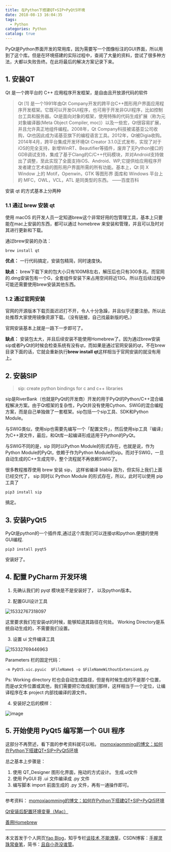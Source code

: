 ```yaml
---
title: 在Python下搭建QT+SIP+PyQt5环境
date: 2018-08-13 16:04:35
tags:
  - Python
categories: Python
catalog: true
---
```


PyQt是Python界面开发的常用库，因为需要写一个图像标注的GUI界面，所以用到了这个库。但是在环境搭建的实际过程中，查阅了大量的资料，尝试了很多种方法，大都以失败告终。在此将最后的解决方案记录下来。

## 1. 安装QT
Qt 是一个跨平台的 C++ 应用程序开发框架，是自由且开放源代码的软件

> Qt [1]  是一个1991年由Qt Company开发的跨平台C++图形用户界面应用程序开发框架。它既可以开发GUI程序，也可用于开发非GUI程序，比如控制台工具和服务器。Qt是面向对象的框架，使用特殊的代码生成扩展（称为元对象编译器(Meta Object Compiler, moc)）以及一些宏，Qt很容易扩展，并且允许真正地组件编程。2008年，Qt Company科技被诺基亚公司收购，Qt也因此成为诺基亚旗下的编程语言工具。2012年，Qt被Digia收购。2014年4月，跨平台集成开发环境Qt Creator 3.1.0正式发布，实现了对于iOS的完全支持，新增WinRT、Beautifier等插件，废弃了无Python接口的GDB调试支持，集成了基于Clang的C/C++代码模块，并对Android支持做出了调整，至此实现了全面支持iOS、Android、WP,它提供给应用程序开发者建立艺术级的图形用户界面所需的所有功能。基本上，Qt 同 X Window 上的 Motif，Openwin，GTK 等图形界 面库和 Windows 平台上的 MFC，OWL，VCL，ATL 是同类型的东西。
> ——百度百科


安装 qt 的方式基本上分两种

### 1.1 通过 brew 安装 qt
使用 macOS 的开发人员一定知道brew这个非常好用的包管理工具，基本上只要能在mac上安装的东西，都可以通过 homebrew 来安装和管理，并且可以及时对其进行更新和下载。

通过brew安装的办法：

```shell
brew install qt
```

**优点：** 一行代码搞定，安装包精简，同时速度快。

**缺点：** brew下载下来的包大小只有100MB左右，解压后也只有300多兆。而官网的.dmg安装包有一个G，全套组件安装下来占用空间将近13G。所以在后续过程中可能还需要使用brew安装其他东西。

### 1.2 通过官网安装
官网的开源版本下载页面迟迟打不开，令人十分急躁，并且似乎还要注册。所以此处推荐大家使用镜像资源下载。（没有链接，自己找最新版的吧。）

官网安装基本上就是一路下一步即可了。

**缺点：** 安装包太大，并且后续安装不能使用Homebrew了。因为通过brew安装sip或者PyQt的时候会检查系统有没有qt，而如果是通过官网安装的qt，不在brew目录下面的话，它就会重新执行**brew install qt**这样相当于官网安装的就没有用上。
## 2. 安装SIP
> sip: create python bindings for c and c++ libraries

sip是RiverBank（也就是PyQt的开发商）开发的用于PyQt的Python/C++混合编程解决方案。由于Qt框架的复杂性，PyQt并没有使用Cython、SWIG的混合编程方案，而是自己单独做了一套框架。sip包括一个sip工具、SDK和Python Module。

与SWIG类似，使用sip也需要先编写一个「配置文件」，然后使用sip工具『编译』为C++源文件，最后，和Qt库一起编译形成适用于Python的PyQt。

与SWIG不同的是，sip 同时以Python Module的形式存在，也就是说，作为Python Module的PyQt，依赖于作为Python Module的sip。而对于SWIG，一旦自动生成的C++生成完毕，整个流程就不再依赖SWIG了。

很多教程推荐使用 brew 安装 sip， 这样省编译 blabla 因为，但实际上我们上面已经交代了， sip 同时以 Python Module 的形式存在，所以，此时可以使用 pip 工具了

```shell
pip3 install sip
```

搞定。


## 3. 安装PyQt5

PyQt是python的一个插件库,通过这个库我们可以连接qt和python.便捷的使用GUI编程.

```shell
pip3 install pyqt5
```

安装好了。

## 4. 配置 PyCharm 开发环境

1. 先确认我们的 pyqt 模块是不是安装好了， 以及python版本。


2. 配置GUI设计工具

![15332767318097](https://upload-images.jianshu.io/upload_images/11400909-a15901baa3e37bcf.jpg?imageMogr2/auto-orient/strip%7CimageView2/2/w/1240)


这里要求我们在安装qt的时候，能够知道其路径在何处。
Working Directory是系统自动生成的，不需要我们设置。

3. 设置 ui 文件编译工具

![15332769446963](https://upload-images.jianshu.io/upload_images/11400909-6c4d6dab2672a1b9.jpg?imageMogr2/auto-orient/strip%7CimageView2/2/w/1240)

Parameters 栏的固定代码：

```
-m PyQt5.uic.pyuic  $FileName$ -o $FileNameWithoutExtension$.py
```

Ps: Working directory 栏也会自动生成路径，但是有时候生成的不是那个位置，而是qt文件位置或其他，我们需要把它改成我们那样，这样相当于一个定位，让编译程序在本 project 内部找编译的源文件。

4. 安装好之后的模样：

![image](https://upload-images.jianshu.io/upload_images/11400909Â-9e78d991eafc0248.png?imageMogr2/auto-orient/strip%7CimageView2/2/w/1240)



## 5. 开始使用 PyQt5 编写第一个 GUI 程序

 这部分不再赘述，看下面的参考资料就可以啦。
 [momoxiaomming的博文：如何在Python下搭建QT+SIP+PyQt5环境](https://juejin.im/post/5a671677518825734501ad2e)

 总之基本上步骤是：

 1. 使用 QT_Designer 图形化界面，拖动的方式设计。 生成.ui文件
 2. 使用 PyGUI 将 .ui 文件编译成 .py 文件
 3. 编写脚本 import 前面生成的 .py 文件，再有一通操作即可。

***

参考资料：
[momoxiaomming的博文：如何在Python下搭建QT+SIP+PyQt5环境](https://juejin.im/post/5a671677518825734501ad2e)

[Qt安装后配置环境变量（Mac）](http://www.cnblogs.com/goodboy-heyang/p/4793459.html)

[善用Homebrew](http://zhailiange.com/2016/06/04/Homebrew/)

***
本文首发于个人网页[Yao Blog](http://liyaolife.com)，知乎专栏[谈技术 不能潦草](https://zhuanlan.zhihu.com/c_175317330)，CSDN博客：[手握灵珠常奋笔](https://blog.csdn.net/GeneralLi95)，简书：[且自小尧没谁管](https://www.jianshu.com/u/2ad44a001d34)。
